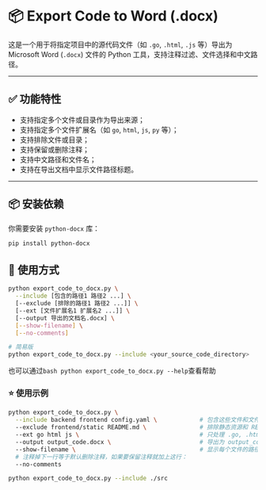 # 📦 Export Code to Word (.docx)

这是一个用于将指定项目中的源代码文件（如 `.go`, `.html`, `.js` 等）导出为 Microsoft Word (`.docx`) 文件的 Python 工具，支持注释过滤、文件选择和中文路径。

---

## ✅ 功能特性

- 支持指定多个文件或目录作为导出来源；
- 支持指定多个文件扩展名（如 `go`, `html`, `js`, `py` 等）；
- 支持排除文件或目录；
- 支持保留或删除注释；
- 支持中文路径和文件名；
- 支持在导出文档中显示文件路径标题。

---

## 📦 安装依赖

你需要安装 `python-docx` 库：

```bash
pip install python-docx
```

## 🚀 使用方式

```bash
python export_code_to_docx.py \
  --include [包含的路径1 路径2 ...] \
  [--exclude [排除的路径1 路径2 ...]] \
  [--ext [文件扩展名1 扩展名2 ...]] \
  [--output 导出的文档名.docx] \
  [--show-filename] \
  [--no-comments]
```

```bash
# 简易版
python export_code_to_docx.py --include <your_source_code_directory>
```

也可以通过`bash python export_code_to_docx.py --help`查看帮助

### ⭐️ 使用示例

```bash
python export_code_to_docx.py \
  --include backend frontend config.yaml \            # 包含这些文件和文件夹
  --exclude frontend/static README.md \               # 排除静态资源和 README
  --ext go html js \                                  # 只处理 .go, .html, .js 文件
  --output output_code.docx \                         # 导出为 output_code.docx 文件
  --show-filename \                                   # 显示每个文件的路径标题
  # 注释掉下一行等于默认删除注释，如果要保留注释就加上这行：
  --no-comments
```

```bash
python export_code_to_docx.py --include ./src
```

